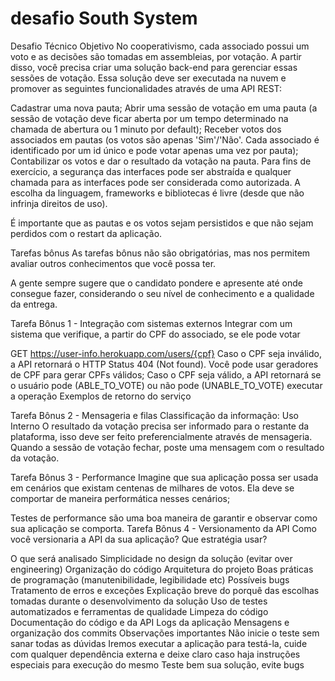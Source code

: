 # desafio South System


Desafio Técnico
Objetivo
No cooperativismo, cada associado possui um voto e as decisões são tomadas em assembleias, por votação. A partir disso, você precisa criar uma solução back-end para gerenciar essas sessões de votação. Essa solução deve ser executada na nuvem e promover as seguintes funcionalidades através de uma API REST:

Cadastrar uma nova pauta;
Abrir uma sessão de votação em uma pauta (a sessão de votação deve ficar aberta por um tempo determinado na chamada de abertura ou 1 minuto por default);
Receber votos dos associados em pautas (os votos são apenas 'Sim'/'Não'. Cada associado é identificado por um id único e pode votar apenas uma vez por pauta);
Contabilizar os votos e dar o resultado da votação na pauta.
Para fins de exercício, a segurança das interfaces pode ser abstraída e qualquer chamada para as interfaces pode ser considerada como autorizada. A escolha da linguagem, frameworks e bibliotecas é livre (desde que não infrinja direitos de uso).

É importante que as pautas e os votos sejam persistidos e que não sejam perdidos com o restart da aplicação.

Tarefas bônus
As tarefas bônus não são obrigatórias, mas nos permitem avaliar outros conhecimentos que você possa ter.

A gente sempre sugere que o candidato pondere e apresente até onde consegue fazer, considerando o seu nível de conhecimento e a qualidade da entrega.

Tarefa Bônus 1 - Integração com sistemas externos
Integrar com um sistema que verifique, a partir do CPF do associado, se ele pode votar

GET https://user-info.herokuapp.com/users/{cpf}
Caso o CPF seja inválido, a API retornará o HTTP Status 404 (Not found). Você pode usar geradores de CPF para gerar CPFs válidos;
Caso o CPF seja válido, a API retornará se o usuário pode (ABLE_TO_VOTE) ou não pode (UNABLE_TO_VOTE) executar a operação Exemplos de retorno do serviço

Tarefa Bônus 2 - Mensageria e filas
Classificação da informação: Uso Interno O resultado da votação precisa ser informado para o restante da plataforma, isso deve ser feito preferencialmente através de mensageria. Quando a sessão de votação fechar, poste uma mensagem com o resultado da votação.

Tarefa Bônus 3 - Performance
Imagine que sua aplicação possa ser usada em cenários que existam centenas de milhares de votos. Ela deve se comportar de maneira performática nesses cenários;

Testes de performance são uma boa maneira de garantir e observar como sua aplicação se comporta.
Tarefa Bônus 4 - Versionamento da API
Como você versionaria a API da sua aplicação? Que estratégia usar?

O que será analisado
Simplicidade no design da solução (evitar over engineering)
Organização do código
Arquitetura do projeto
Boas práticas de programação (manutenibilidade, legibilidade etc)
Possíveis bugs
Tratamento de erros e exceções
Explicação breve do porquê das escolhas tomadas durante o desenvolvimento da solução
Uso de testes automatizados e ferramentas de qualidade
Limpeza do código
Documentação do código e da API
Logs da aplicação
Mensagens e organização dos commits
Observações importantes
Não inicie o teste sem sanar todas as dúvidas
Iremos executar a aplicação para testá-la, cuide com qualquer dependência externa e deixe claro caso haja instruções especiais para execução do mesmo
Teste bem sua solução, evite bugs
